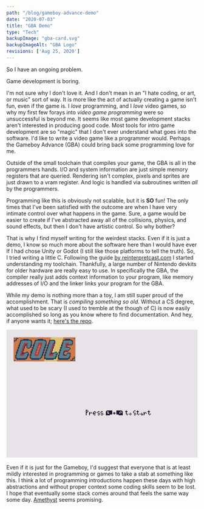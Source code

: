 ```yaml
---
path: "/blog/gameboy-advance-demo"
date: "2020-07-03"
title: "GBA Demo"
type: "Tech"
backupImage: "gba-card.svg"
backupImageAlt: "GBA Logo"
revisions: ['Aug 25, 2020']
---
```

So I have an ongoing problem.

Game development is boring.

I'm not sure why I don't love it. And I don't mean in an "I hate coding, or art, or music" sort of way. It is more like the act of actually creating a game isn't fun, even if the game is. I _love_ programming, and I _love_ video games, so why my first few forays into _video game programming_ were so unsuccessful is beyond me. It seems like most game development stacks aren't interested in producing good code. Most tools for intro game development are so "magic" that I don't ever understand what goes into the software. I'd like to write a video game like a programmer would. Perhaps the Gameboy Advance (GBA) could bring back some programming love for me.

Outside of the small toolchain that compiles your game, the GBA is all in the programmers hands. I/O and system information are just simple memory registers that are queried. Rendering isn't complex, pixels and sprites are just drawn to a vram register. And logic is handled via subroutines written _all_ by the programmers.

Programming like this is obviously not scalable, but it is **SO** fun! The only times that I've been satisfied with the outcome are when I have very intimate control over what happens in the game. Sure, a game would be easier to create if I've abstracted away all of the collisions, physics, and sound effects, but then I don't have artistic control. So why bother?

That is why I find myself writing for the weirdest stacks. Even if it is just a demo, I know so much more about the software here than I would have ever If I had chose Unity or Godot (I still like those platforms to tell the truth). So, I tried writing a little C. Following the guide [by reinterpretcast.com](https://www.reinterpretcast.com/writing-a-game-boy-advance-game) I started understanding my toolchain. Thankfully, a large number of Nintendo devkits for older hardware are really easy to use. In specifically the GBA, the compiler really just adds context information to your program, like memory addresses of I/O and the linker links your program for the GBA.

While my demo is nothing more than a toy, I am still super proud of the accomplishment. That is _compiling something so old_. Without a CS degree, what used to be scary (I used to tremble at the though of C) is now easily accomplished so long as you know where to find documentation. And hey, if anyone wants it; [here's the repo](https://github.com/ColeyG/coles-gba-demo).

![My Gameboy Demo Start Screen. "Press L + R to Start"](./images/gba-game.png)

Even if it is just for the Gameboy, I'd suggest that everyone that is at least mildly interested in programming or games to take a stab at something like this. I think a lot of programming introductions happen these days with high abstractions and without proper context some coding skills seem to be lost. I hope that eventually some stack comes around that feels the same way some day. [Amethyst](https://github.com/amethyst/amethyst) seems promising.
